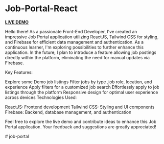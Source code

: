 # Job-Portal-React

**[LIVE DEMO](https://joboardportal.netlify.app/)**

Hello there! As a passionate Front-End Developer, I've created an impressive Job Portal application utilizing ReactJS, Tailwind CSS for styling, and Firebase for efficient data management and authentication.  As a continuous learner, I'm exploring possibilities to further enhance this application. In the future, I plan to introduce a feature allowing job postings directly within the platform, eliminating the need for manual updates via Firebase.

Key Features:

Explore some Demo job listings
Filter jobs by type ,job role, location, and experience
Apply filters for a customized job search
Effortlessly apply to job listings through the platform
Responsive design for optimal user experience across devices
Technologies Used:

ReactJS: Frontend development
Tailwind CSS: Styling and UI components
Firebase: Backend, database management, and authentication

Feel free to explore the live demo and contribute ideas to enhance this Job Portal application. Your feedback and suggestions are greatly appreciated!


#   j o b - p o r t a l  
 